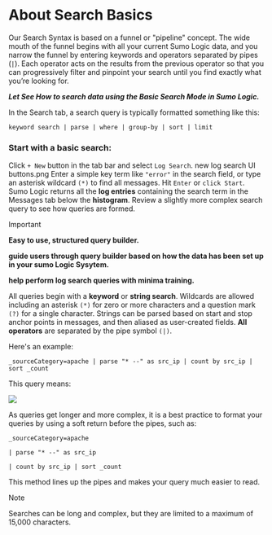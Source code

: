 # About Search Basics
Our Search Syntax is based on a funnel or "pipeline" concept. The wide mouth of the funnel begins with all your current Sumo Logic data, and you narrow the funnel by entering keywords and operators separated by pipes (`|`). Each operator acts on the results from the previous operator so that you can progressively filter and pinpoint your search until you find exactly what you’re looking for.

***Let See How to search data using the Basic Search Mode in Sumo Logic.***


In the Search tab, a search query is typically formatted something like this:

`keyword search | parse | where | group-by | sort | limit`

### Start with a basic search:

Click `+ New` button in the tab bar and select `Log Search`.
new log search UI buttons.png
Enter a simple key term like `"error"` in the search field, or type an asterisk wildcard `(*)` to find all messages. 
Hit `Enter` or `click Start`.
Sumo Logic returns all the **log entries** containing the search term in the Messages tab below the **histogram**.
Review a slightly more complex search query to see how queries are formed.

>[!IMPORTANT]
> **Easy to use, structured query builder.**
>
>**guide users through query builder based on how the data has been set up in your sumo Logic Sysytem.**
>
>**help perform log search queries with minima training.**

All queries begin with a **keyword** or **string search**. Wildcards are allowed including an asterisk `(*)` for zero or more characters and a question mark `(?)` for a single character. Strings can be parsed based on start and stop anchor points in messages, and then aliased as user-created fields. **All operators** are separated by the pipe symbol `(|)`.

Here's an example:

`_sourceCategory=apache | parse "* --" as src_ip | count by src_ip | sort _count`

This query means:

![](https://help.sumologic.com/assets/images/query-syntax-new-1a7439e34438e16925f81289440ba0c9.png)

As queries get longer and more complex, it is a best practice to format your queries by using a soft return before the pipes, such as:

```
_sourceCategory=apache

| parse "* --" as src_ip

| count by src_ip | sort _count
```

This method lines up the pipes and makes your query much easier to read.

> [!NOTE]
> Searches can be long and complex, but they are limited to a maximum of 15,000 characters.

